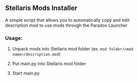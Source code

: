 ## Stellaris Mods Installer

A simple script that allows you to automatically copy and edit description.mod to use mods through the Paradox Launcher

### Usage:

1. Unpack mods into Stellaris mod folder (ex. `mod folder/<mod name>/description.mod`)

2. Put main.py into Stellaris mod folder

3. Start main.py

